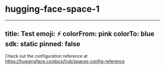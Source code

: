 # hugging-face-space-1

---
title: Test
emoji: ⚡
colorFrom: pink
colorTo: blue
sdk: static
pinned: false
---

Check out the configuration reference at https://huggingface.co/docs/hub/spaces-config-reference
